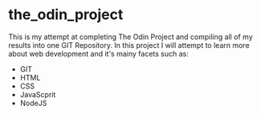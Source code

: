 # the_odin_project

This is my attempt at completing The Odin Project and compiling all of my results into one GIT Repository. In this project I will attempt to learn more about web development and it's mainy facets such as: 
- GIT
- HTML
- CSS
- JavaScprit
- NodeJS
